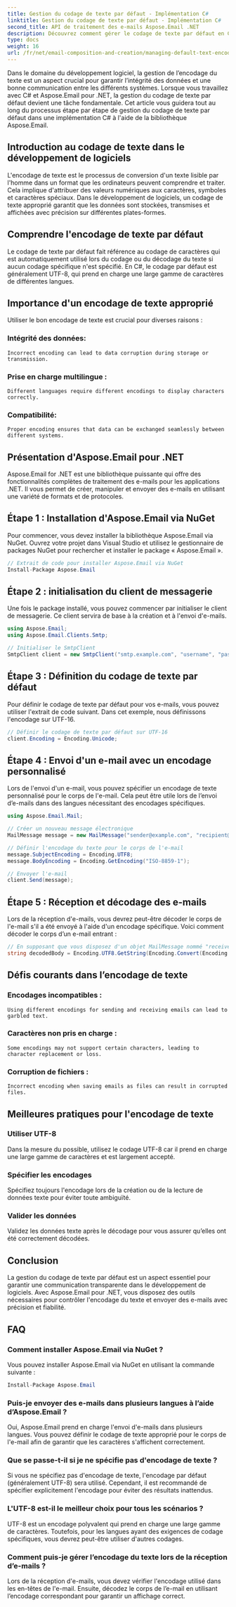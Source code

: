 ```yaml
---
title: Gestion du codage de texte par défaut - Implémentation C#
linktitle: Gestion du codage de texte par défaut - Implémentation C#
second_title: API de traitement des e-mails Aspose.Email .NET
description: Découvrez comment gérer le codage de texte par défaut en C# à l'aide d'Aspose.Email pour .NET. Suivez les instructions étape par étape avec le code source et assurez une communication précise des données.
type: docs
weight: 16
url: /fr/net/email-composition-and-creation/managing-default-text-encoding-csharp-implementation/
---
```


Dans le domaine du développement logiciel, la gestion de l’encodage du texte est un aspect crucial pour garantir l’intégrité des données et une bonne communication entre les différents systèmes. Lorsque vous travaillez avec C# et Aspose.Email pour .NET, la gestion du codage de texte par défaut devient une tâche fondamentale. Cet article vous guidera tout au long du processus étape par étape de gestion du codage de texte par défaut dans une implémentation C# à l'aide de la bibliothèque Aspose.Email.


## Introduction au codage de texte dans le développement de logiciels

L'encodage de texte est le processus de conversion d'un texte lisible par l'homme dans un format que les ordinateurs peuvent comprendre et traiter. Cela implique d'attribuer des valeurs numériques aux caractères, symboles et caractères spéciaux. Dans le développement de logiciels, un codage de texte approprié garantit que les données sont stockées, transmises et affichées avec précision sur différentes plates-formes.

## Comprendre l'encodage de texte par défaut

Le codage de texte par défaut fait référence au codage de caractères qui est automatiquement utilisé lors du codage ou du décodage du texte si aucun codage spécifique n'est spécifié. En C#, le codage par défaut est généralement UTF-8, qui prend en charge une large gamme de caractères de différentes langues.

## Importance d'un encodage de texte approprié

Utiliser le bon encodage de texte est crucial pour diverses raisons :
### Intégrité des données:
	Incorrect encoding can lead to data corruption during storage or transmission.
### Prise en charge multilingue : 
	Different languages require different encodings to display characters correctly.
### Compatibilité:
	Proper encoding ensures that data can be exchanged seamlessly between different systems.

## Présentation d'Aspose.Email pour .NET

Aspose.Email for .NET est une bibliothèque puissante qui offre des fonctionnalités complètes de traitement des e-mails pour les applications .NET. Il vous permet de créer, manipuler et envoyer des e-mails en utilisant une variété de formats et de protocoles.

## Étape 1 : Installation d'Aspose.Email via NuGet

Pour commencer, vous devez installer la bibliothèque Aspose.Email via NuGet. Ouvrez votre projet dans Visual Studio et utilisez le gestionnaire de packages NuGet pour rechercher et installer le package « Aspose.Email ».

```csharp
// Extrait de code pour installer Aspose.Email via NuGet
Install-Package Aspose.Email
```

## Étape 2 : initialisation du client de messagerie

Une fois le package installé, vous pouvez commencer par initialiser le client de messagerie. Ce client servira de base à la création et à l'envoi d'e-mails.

```csharp
using Aspose.Email;
using Aspose.Email.Clients.Smtp;

// Initialiser le SmtpClient
SmtpClient client = new SmtpClient("smtp.example.com", "username", "password");
```

## Étape 3 : Définition du codage de texte par défaut

Pour définir le codage de texte par défaut pour vos e-mails, vous pouvez utiliser l'extrait de code suivant. Dans cet exemple, nous définissons l'encodage sur UTF-16.

```csharp
// Définir le codage de texte par défaut sur UTF-16
client.Encoding = Encoding.Unicode;
```

## Étape 4 : Envoi d'un e-mail avec un encodage personnalisé

Lors de l'envoi d'un e-mail, vous pouvez spécifier un encodage de texte personnalisé pour le corps de l'e-mail. Cela peut être utile lors de l’envoi d’e-mails dans des langues nécessitant des encodages spécifiques.

```csharp
using Aspose.Email.Mail;

// Créer un nouveau message électronique
MailMessage message = new MailMessage("sender@example.com", "recipient@example.com", "Subject", "Body");

// Définir l'encodage du texte pour le corps de l'e-mail
message.SubjectEncoding = Encoding.UTF8;
message.BodyEncoding = Encoding.GetEncoding("ISO-8859-1");

// Envoyer l'e-mail
client.Send(message);
```

## Étape 5 : Réception et décodage des e-mails

Lors de la réception d'e-mails, vous devrez peut-être décoder le corps de l'e-mail s'il a été envoyé à l'aide d'un encodage spécifique. Voici comment décoder le corps d’un e-mail entrant :

```csharp
// En supposant que vous disposez d'un objet MailMessage nommé "receivedMessage"
string decodedBody = Encoding.UTF8.GetString(Encoding.Convert(Encoding.GetEncoding("ISO-8859-1"), Encoding.UTF8, Encoding.GetEncoding("ISO-8859-1").GetBytes(receivedMessage.Body)));
```

## Défis courants dans l’encodage de texte

### Encodages incompatibles : 
	Using different encodings for sending and receiving emails can lead to garbled text.
### Caractères non pris en charge :
	Some encodings may not support certain characters, leading to character replacement or loss.
### Corruption de fichiers : 
	Incorrect encoding when saving emails as files can result in corrupted files.

## Meilleures pratiques pour l'encodage de texte

### Utiliser UTF-8 
 Dans la mesure du possible, utilisez le codage UTF-8 car il prend en charge une large gamme de caractères et est largement accepté.
### Spécifier les encodages 
 Spécifiez toujours l'encodage lors de la création ou de la lecture de données texte pour éviter toute ambiguïté.
### Valider les données 
 Validez les données texte après le décodage pour vous assurer qu’elles ont été correctement décodées.

## Conclusion

La gestion du codage de texte par défaut est un aspect essentiel pour garantir une communication transparente dans le développement de logiciels. Avec Aspose.Email pour .NET, vous disposez des outils nécessaires pour contrôler l'encodage du texte et envoyer des e-mails avec précision et fiabilité.

## FAQ

### Comment installer Aspose.Email via NuGet ?

Vous pouvez installer Aspose.Email via NuGet en utilisant la commande suivante :
```csharp
Install-Package Aspose.Email
```

### Puis-je envoyer des e-mails dans plusieurs langues à l’aide d’Aspose.Email ?

Oui, Aspose.Email prend en charge l'envoi d'e-mails dans plusieurs langues. Vous pouvez définir le codage de texte approprié pour le corps de l'e-mail afin de garantir que les caractères s'affichent correctement.

### Que se passe-t-il si je ne spécifie pas d'encodage de texte ?

Si vous ne spécifiez pas d'encodage de texte, l'encodage par défaut (généralement UTF-8) sera utilisé. Cependant, il est recommandé de spécifier explicitement l'encodage pour éviter des résultats inattendus.

### L'UTF-8 est-il le meilleur choix pour tous les scénarios ?

UTF-8 est un encodage polyvalent qui prend en charge une large gamme de caractères. Toutefois, pour les langues ayant des exigences de codage spécifiques, vous devrez peut-être utiliser d'autres codages.

### Comment puis-je gérer l’encodage du texte lors de la réception d’e-mails ?

Lors de la réception d'e-mails, vous devez vérifier l'encodage utilisé dans les en-têtes de l'e-mail. Ensuite, décodez le corps de l’e-mail en utilisant l’encodage correspondant pour garantir un affichage correct.